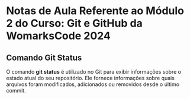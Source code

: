 # Notas de Aula Referente ao Módulo 2 do Curso: Git e GitHub da WomarksCode 2024


## Comando Git Status

O comando **git status** é utilizado no Git para exibir informações sobre o estado atual do seu repositório. Ele fornece informações sobre quais arquivos foram modificados, adicionados ou removidos desde o último commit. 